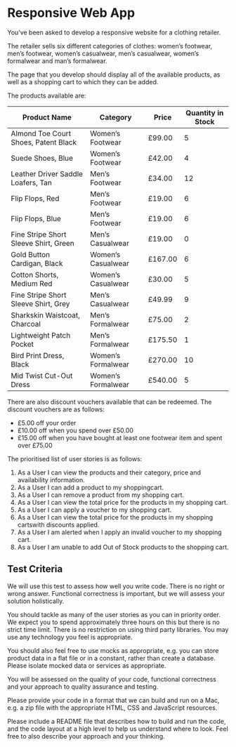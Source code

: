 # Responsive Web App

You’ve been asked to develop a responsive website for a clothing retailer.

The retailer sells six different categories of clothes: women’s footwear, men’s footwear, women’s casualwear, men’s casualwear, women’s formalwear and man’s formalwear.

The page that you develop should display all of the available products, as well as a shopping cart to which they can be added.

The products available are:


| Product Name  |  Category | Price  |  Quantity in Stock |
|---|---|---|---|
| Almond Toe Court Shoes, Patent Black  | Women’s Footwear  | £99.00  |   5|
| Suede Shoes, Blue  | Women’s Footwear  | £42.00  | 4  |
| Leather Driver Saddle Loafers, Tan  | Men’s Footwear  | £34.00  |  12 |
| Flip Flops, Red  | Men’s Footwear  | £19.00  |  6 |
| Flip Flops, Blue | Men’s Footwear  | £19.00  |  6 |
| Fine Stripe Short Sleeve Shirt, Green | Men’s Casualwear  | £19.00  |  0 |
| Gold Button Cardigan, Black | Women’s Casualwear  | £167.00  | 6 |
| Cotton Shorts, Medium Red | Women’s Casualwear  | £30.00  | 5 |
| Fine Stripe Short Sleeve Shirt, Grey | Men’s Casualwear  | £49.99  | 9 |
| Sharkskin Waistcoat, Charcoal | Men’s Formalwear  | £75.00  | 2 |   
| Lightweight Patch Pocket | Men’s Formalwear  | £175.50  | 1 |  
| Bird Print Dress, Black | Women’s Formalwear  | £270.00  | 10 | 
| Mid Twist Cut-Out Dress | Women’s Formalwear  | £540.00  | 5 | 
        
       
There are also discount vouchers available that can be redeemed. The discount vouchers are as follows:

- £5.00 off your order
- £10.00 off when you spend over £50.00
- £15.00 off when you have bought at least one footwear item and spent over £75.00

The prioritised list of user stories is as follows:

1. As a User I can view the products and their category, price and availability information.
2. As a User I can add a product to my shoppingcart.
3. As a User I can remove a product from my shopping cart.
4. As a User I can view the total price for the products in my shopping cart.
5. As a User I can apply a voucher to my shopping cart.
6. As a User I can view the total price for the products in my shopping cartswith discounts applied.
7. As a User I am alerted when I apply an invalid voucher to my shopping cart.
8. As a User I am unable to add Out of Stock products to the shopping cart.


## Test Criteria

We will use this test to assess how well you write code. There is no right or wrong answer. Functional correctness is important, but we will assess your solution holistically.

You should tackle as many of the user stories as you can in priority order. We expect you to spend approximately three hours on this but there is no strict time limit.
There is no restriction on using third party libraries. You may use any technology you feel is appropriate.

You should also feel free to use mocks as appropriate, e.g. you can store product data in a flat file or in a constant, rather than create a database. Please isolate mocked data or services as appropriate.

You will be assessed on the quality of your code, functional correctness and your approach to quality assurance and testing.

Please provide your code in a format that we can build and run on a Mac, e.g. a zip file with the appropriate HTML, CSS and JavaScript resources.

Please include a README file that describes how to build and run the code, and the code layout at a high level to help us understand where to look. Feel free to also describe your approach and your thinking.
